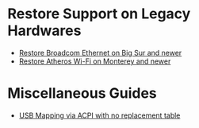 # Restore Support on Legacy Hardwares
* [Restore Broadcom Ethernet on Big Sur and newer](Broadcom_Ethernet_BigSur_and_newer)
* [Restore Atheros Wi-Fi on Monterey and newer](Atheros_Wifi_Monterey_and_newer)

# Miscellaneous Guides
* [USB Mapping via ACPI with no replacement table](SSDT_USB_Mapping)
